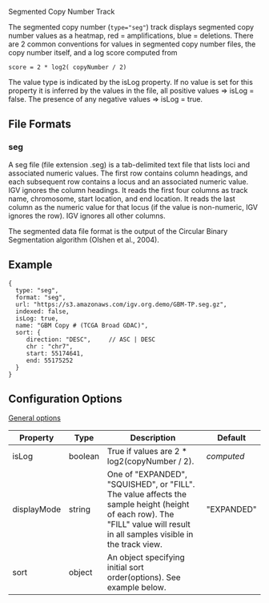 <p class="page-title">Segmented Copy Number Track</p>

The segmented copy number (`type="seg"`) track displays segmented copy number values as a heatmap, 
red = amplifications, blue = deletions. There are 2 common conventions for values in segmented copy number
files,  the copy number itself, and a log score computed from

    score = 2 * log2( copyNumber / 2)

The value type is indicated by the isLog property.  If no value is set  for this property it is inferred by the values 
in the file, all positive values => isLog = false.  The presence of any negative values => isLog = true.

## File Formats

### seg

A seg file (file extension .seg) is a tab-delimited text file that lists loci and associated numeric values. 
The first row contains column headings, and each subsequent row contains a locus and an associated numeric value. 
IGV ignores the column headings. It reads the first four columns as track name, chromosome, start location, and end location. 
It reads the last column as the numeric value for that locus (if the value is non-numeric, IGV ignores the row). 
IGV ignores all other columns.

The segmented data file format is the output of the Circular Binary Segmentation algorithm (Olshen et al., 2004).

## Example

```
{
  type: "seg",
  format: "seg",
  url: "https://s3.amazonaws.com/igv.org.demo/GBM-TP.seg.gz",
  indexed: false,
  isLog: true,
  name: "GBM Copy # (TCGA Broad GDAC)",
  sort: {
     direction: "DESC",     // ASC | DESC
     chr : "chr7",
     start: 55174641,
     end: 55175252
  }
}

```

## Configuration Options

[General options](Tracks.md#options-for-all-track-types)

| Property    | Type    | Description                                                                                                                                                                  | Default    |
|-------------|---------|------------------------------------------------------------------------------------------------------------------------------------------------------------------------------|------------|
| isLog       | boolean | True if values are  2 * log2(copyNumber / 2).                                                                                                                                | _computed_ |
| displayMode | string  | One of "EXPANDED", "SQUISHED", or "FILL".  The value affects the sample height (height of each row).  The "FILL" value will result in all samples visible in the track view. | "EXPANDED" |
| sort        | object  | An object specifying initial sort order(options).  See example below.                                                                                                        |            |

